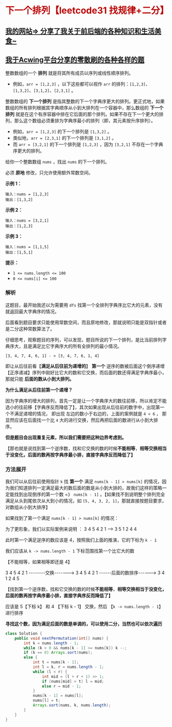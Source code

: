 # <font color="bb000">下一个排列【leetcode31 找规律+二分】</font>

## [我的网站=> 分享了我关于前后端的各种知识和生活美食~](https://www.fanxy.cloud)

## [我于Acwing平台分享的零散刷的各种各样的题](https://www.acwing.com/blog/content/33005/) 

整数数组的一个 **排列** 就是将其所有成员以序列或线性顺序排列。

- 例如，`arr = [1,2,3]` ，以下这些都可以视作 `arr` 的排列：`[1,2,3]`、`[1,3,2]`、`[3,1,2]`、`[2,3,1]` 。

整数数组的 **下一个排列** 是指其整数的下一个字典序更大的排列。更正式地，如果数组的所有排列根据其字典顺序从小到大排列在一个容器中，那么数组的 **下一个排列** 就是在这个有序容器中排在它后面的那个排列。如果不存在下一个更大的排列，那么这个数组必须重排为字典序最小的排列（即，其元素按升序排列）。

- 例如，`arr = [1,2,3]` 的下一个排列是 `[1,3,2]` 。
- 类似地，`arr = [2,3,1]` 的下一个排列是 `[3,1,2]` 。
- 而 `arr = [3,2,1]` 的下一个排列是 `[1,2,3]` ，因为 `[3,2,1]` 不存在一个字典序更大的排列。

给你一个整数数组 `nums` ，找出 `nums` 的下一个排列。

必须 **原地** 修改，只允许使用额外常数空间。

 

**示例 1：**

```
输入：nums = [1,2,3]
输出：[1,3,2]
```

**示例 2：**

```
输入：nums = [3,2,1]
输出：[1,2,3]
```

**示例 3：**

```
输入：nums = [1,1,5]
输出：[1,5,1]
```

 

**提示：**

- `1 <= nums.length <= 100`
- `0 <= nums[i] <= 100`



### 解析

这题目，最开始我还以为需要用 `dfs` 找第一个全排列字典序比它大的元素，没有就返回最大字典序的情况。

后面看到题目要求只能使用常数空间，而且原地修改，那就说明只能是双指针或者是二分这种常数算法了。

仔细思考，观察题目的序列，可以发现，题目所说的下一个排列，是比当前排列字典序大，且是满足比它字典序大的所有全排列的最小情况。

`[3, 4, 7, 4, 6, 1] - > [3, 4, 7, 6, 1, 4]`

即让从后往前看【**满足从后往前为递增的**】 **第一个** 逆序的数被后面这个倒序递增【正序递减】序列中刚好比它大的数和它交换，而后面的数还得满足字典序最小，那就只能 **后面的数从小到大排列。**

**为什么满足从后往前第一个递增？**

因为字典序的增大的排列，首先一定是让一个字典序大的数往前移，所以肯定不能选小的往前移【字典序反而降低了】，其次如果出现从后往前的数字中，出现第一个不满足递增的情况， 即出现 左边的数小于右边的，上面的案例就是 `4 < 6` ， 那显然应该在后面找一个比 `4` 大的进行交换，然后再把后面的数进行从小到大排序。

**但是题目会出现重复元素，所以我们需要把这种边界考虑到。**

【那也就是说找到第一个逆序数，找和它交换的数的时候**不能相等**，**相等交换相当于没变化，后面的数再按字典序最小排，直接字典序反而降低了】**



### 方法展开

我们可以从后往前使用指针 `k` 找 **第一个** 满足 `nums[k - 1] > nums[k]` 的情况，因为我们知道排列一定满足最大的数后面的数是从小到大排的，故我们这样的策略一定能找到出现倒序的第一个数 =》 `nums[k - 1]` 。【如果找不到说明整个排列完全满足从头到尾依次从大到小的情况，如 `[5, 4, 3, 2, 1]`，那就直接按题目要求，对数组从小到大排序】

如果找到了第一个满足 `nums[k - 1] > nums[k]` 的情况：

为了更形象，我们以实际案例来说明 ：  3 4 5 4 2 1 --> 3 5 1 2 4 4

此时第一个满足逆序的数应该是 4，按照我们上面的推演，它的下标为 `k - 1`

我们应该从 `k -> nums.length - 1` 下标范围找第一个比它大的数

【不能相等，如果相等即还是 4】

3 4 5 4 2 1 --------交换-------> 3 4 5 4 2 1 ------后面的数排序------> 3 4 1 2 4 5 

【找到第一个逆序数，找和它交换的数的时候**不能相等**，**相等交换相当于没变化，后面的数再按字典序最小排，直接字典序反而降低了】**

应该是 5【下标 k】 和 4 【下标 k - 1】 交换，然后 【`k -> nums.length - 1`】进行排序

**寻找这个数，因为满足后面的数是单调的，可以使用二分，当然也可以依次遍历**

 ```java
 class Solution {
     public void nextPermutation(int[] nums) {
         int k = nums.length - 1;
         while (k > 0 && nums[k - 1] >= nums[k]) k --;
         if (k == 0) Arrays.sort(nums);
         else {
             int t = nums[k - 1];
             int l = k, r = nums.length - 1;
             while (l < r) {
                 int mid = (l + r + 1) >> 1;
                 if (nums[mid] > t) l = mid;
                 else r = mid - 1;
             }
             nums[k - 1] = nums[l];
             nums[l] = t;
             Arrays.sort(nums, k, nums.length);
         }
     }
 }
 ```

